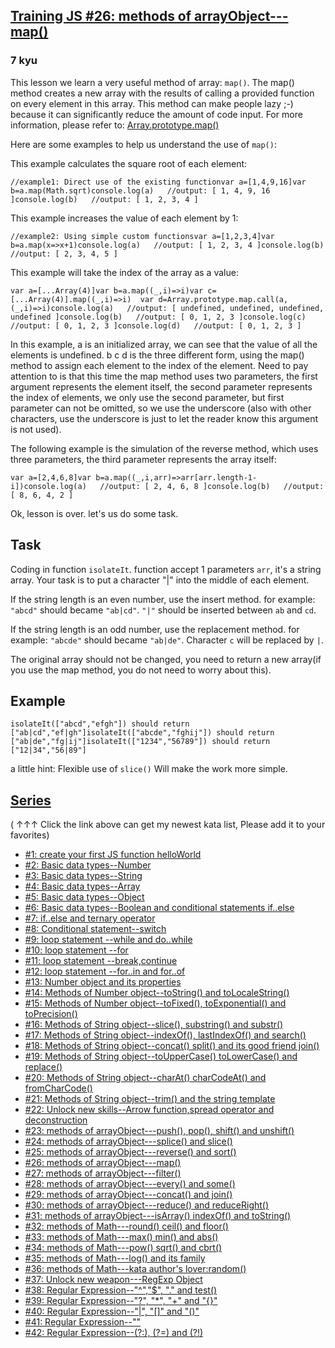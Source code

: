 <h2><a href=https://www.codewars.com/kata/572fdeb4380bb703fc00002c/train/javascript target="_blank">Training JS #26: methods of arrayObject---map()</a></h2><h3>7 kyu</h3><p>This lesson we learn a very useful method of array: <code>map()</code>. The map() method creates a new array with the results of calling a provided function on every element in this array. This method can make people lazy ;-) because it can significantly reduce the amount of code input. For more information, please refer to: <a href="https://developer.mozilla.org/en-US/docs/Web/JavaScript/Reference/Global_Objects/Array/map" data-turbolinks="false" target="_blank">Array.prototype.map()</a></p><p>Here are some examples to help us understand the use of <code>map()</code>:</p><p>This example calculates the square root of each element:</p><pre><code class="language-javascript"><span class="cm-comment">//example1: Direct use of the existing function</span><span class="cm-keyword">var</span> <span class="cm-def">a</span><span class="cm-operator">=</span>[<span class="cm-number">1</span>,<span class="cm-number">4</span>,<span class="cm-number">9</span>,<span class="cm-number">16</span>]<span class="cm-keyword">var</span> <span class="cm-def">b</span><span class="cm-operator">=</span><span class="cm-variable">a</span>.<span class="cm-property">map</span>(<span class="cm-variable">Math</span>.<span class="cm-property">sqrt</span>)<span class="cm-variable">console</span>.<span class="cm-property">log</span>(<span class="cm-variable">a</span>)   <span class="cm-comment">//output: [ 1, 4, 9, 16 ]</span><span class="cm-variable">console</span>.<span class="cm-property">log</span>(<span class="cm-variable">b</span>)   <span class="cm-comment">//output: [ 1, 2, 3, 4 ]</span></code></pre><p>This example increases the value of each element by 1:</p><pre><code class="language-javascript"><span class="cm-comment">//example2: Using simple custom functions</span><span class="cm-keyword">var</span> <span class="cm-def">a</span><span class="cm-operator">=</span>[<span class="cm-number">1</span>,<span class="cm-number">2</span>,<span class="cm-number">3</span>,<span class="cm-number">4</span>]<span class="cm-keyword">var</span> <span class="cm-def">b</span><span class="cm-operator">=</span><span class="cm-variable">a</span>.<span class="cm-property">map</span>(<span class="cm-def">x</span><span class="cm-operator">=&gt;</span><span class="cm-variable-2">x</span><span class="cm-operator">+</span><span class="cm-number">1</span>)<span class="cm-variable">console</span>.<span class="cm-property">log</span>(<span class="cm-variable">a</span>)   <span class="cm-comment">//output: [ 1, 2, 3, 4 ]</span><span class="cm-variable">console</span>.<span class="cm-property">log</span>(<span class="cm-variable">b</span>)   <span class="cm-comment">//output: [ 2, 3, 4, 5 ]</span></code></pre><p>This example will take the index of the array as a value:</p><pre><code class="language-javascript"><span class="cm-keyword">var</span> <span class="cm-def">a</span><span class="cm-operator">=</span>[<span class="cm-meta">...</span><span class="cm-variable">Array</span>(<span class="cm-number">4</span>)]<span class="cm-keyword">var</span> <span class="cm-def">b</span><span class="cm-operator">=</span><span class="cm-variable">a</span>.<span class="cm-property">map</span>((<span class="cm-def">_</span>,<span class="cm-def">i</span>)<span class="cm-operator">=&gt;</span><span class="cm-variable-2">i</span>)<span class="cm-keyword">var</span> <span class="cm-def">c</span><span class="cm-operator">=</span>[<span class="cm-meta">...</span><span class="cm-variable">Array</span>(<span class="cm-number">4</span>)].<span class="cm-property">map</span>((<span class="cm-def">_</span>,<span class="cm-def">i</span>)<span class="cm-operator">=&gt;</span><span class="cm-variable-2">i</span>)  <span class="cm-keyword">var</span> <span class="cm-def">d</span><span class="cm-operator">=</span><span class="cm-variable">Array</span>.<span class="cm-property">prototype</span>.<span class="cm-property">map</span>.<span class="cm-property">call</span>(<span class="cm-variable">a</span>,(<span class="cm-def">_</span>,<span class="cm-def">i</span>)<span class="cm-operator">=&gt;</span><span class="cm-variable-2">i</span>)<span class="cm-variable">console</span>.<span class="cm-property">log</span>(<span class="cm-variable">a</span>)   <span class="cm-comment">//output: [ undefined, undefined, undefined, undefined ]</span><span class="cm-variable">console</span>.<span class="cm-property">log</span>(<span class="cm-variable">b</span>)   <span class="cm-comment">//output: [ 0, 1, 2, 3 ]</span><span class="cm-variable">console</span>.<span class="cm-property">log</span>(<span class="cm-variable">c</span>)   <span class="cm-comment">//output: [ 0, 1, 2, 3 ]</span><span class="cm-variable">console</span>.<span class="cm-property">log</span>(<span class="cm-variable">d</span>)   <span class="cm-comment">//output: [ 0, 1, 2, 3 ]</span></code></pre><p>In this example, a is an initialized array, we can see that the value of all the elements is undefined. b c d is the three different form, using the map() method to assign each element to the index of the element. Need to pay attention to is that this time the map method uses two parameters, the first argument represents the element itself, the second parameter represents the index of elements, we only use the second parameter, but first parameter can not be omitted, so we use the underscore (also with other characters, use the underscore is just to let the reader know this argument is not used).</p><p>The following example is the simulation of the reverse method, which uses three parameters, the third parameter represents the array itself:</p><pre><code class="language-javascript"><span class="cm-keyword">var</span> <span class="cm-def">a</span><span class="cm-operator">=</span>[<span class="cm-number">2</span>,<span class="cm-number">4</span>,<span class="cm-number">6</span>,<span class="cm-number">8</span>]<span class="cm-keyword">var</span> <span class="cm-def">b</span><span class="cm-operator">=</span><span class="cm-variable">a</span>.<span class="cm-property">map</span>((<span class="cm-def">_</span>,<span class="cm-def">i</span>,<span class="cm-def">arr</span>)<span class="cm-operator">=&gt;</span><span class="cm-variable-2">arr</span>[<span class="cm-variable-2">arr</span>.<span class="cm-property">length</span><span class="cm-operator">-</span><span class="cm-number">1</span><span class="cm-operator">-</span><span class="cm-variable-2">i</span>])<span class="cm-variable">console</span>.<span class="cm-property">log</span>(<span class="cm-variable">a</span>)   <span class="cm-comment">//output: [ 2, 4, 6, 8 ]</span><span class="cm-variable">console</span>.<span class="cm-property">log</span>(<span class="cm-variable">b</span>)   <span class="cm-comment">//output: [ 8, 6, 4, 2 ]</span></code></pre><p>Ok, lesson is over. let's us do some task.</p><h2 id="task">Task</h2><p>Coding in function <code>isolateIt</code>. function accept 1  parameters <code>arr</code>, it's a string array. Your task is to put a character "|" into the middle of each element. </p><p>If the string length is an even number, use the insert method. for example: <code>"abcd"</code> should became <code>"ab|cd"</code>. <code>"|"</code> should be inserted between <code>ab</code> and <code>cd</code>.</p><p>If the string length is an odd number, use the replacement method. for example: <code>"abcde"</code> should became <code>"ab|de"</code>. Character <code>c</code> will be replaced by <code>|</code>.</p><p>The original array should not be changed, you need to return a new array(if you use the map method, you do not need to worry about this).</p><h2 id="example">Example</h2><pre><code>isolateIt(["abcd","efgh"]) should return ["ab|cd","ef|gh"]isolateIt(["abcde","fghij"]) should return ["ab|de","fg|ij"]isolateIt(["1234","56789"]) should return ["12|34","56|89"]</code></pre><p>a little hint: Flexible use of <code>slice()</code> Will make the work more simple.</p><h2 id="series"><a href="http://github.com/myjinxin2015/Katas-list-of-Training-JS-series" data-turbolinks="false" target="_blank">Series</a></h2><p>( ↑↑↑ Click the link above can get my newest kata list, Please add it to your favorites)</p><ul><li><a href="http://www.codewars.com/kata/571ec274b1c8d4a61c0000c8" data-turbolinks="false" target="_blank">#1: create your first JS function helloWorld</a></li><li><a href="http://www.codewars.com/kata/571edd157e8954bab500032d" data-turbolinks="false" target="_blank">#2: Basic data types--Number</a></li><li><a href="http://www.codewars.com/kata/571edea4b625edcb51000d8e" data-turbolinks="false" target="_blank">#3:  Basic data types--String</a></li><li><a href="http://www.codewars.com/kata/571effabb625ed9b0600107a" data-turbolinks="false" target="_blank">#4:  Basic data types--Array</a></li><li><a href="http://www.codewars.com/kata/571f1eb77e8954a812000837" data-turbolinks="false" target="_blank">#5:  Basic data types--Object</a></li><li><a href="http://www.codewars.com/kata/571f832f07363d295d001ba8" data-turbolinks="false" target="_blank">#6:  Basic data types--Boolean and conditional statements if..else</a></li><li><a href="http://www.codewars.com/kata/57202aefe8d6c514300001fd" data-turbolinks="false" target="_blank">#7:  if..else and ternary operator</a></li><li><a href="http://www.codewars.com/kata/572059afc2f4612825000d8a" data-turbolinks="false" target="_blank">#8: Conditional statement--switch</a></li><li><a href="http://www.codewars.com/kata/57216d4bcdd71175d6000560" data-turbolinks="false" target="_blank">#9: loop statement --while and do..while</a></li><li><a href="http://www.codewars.com/kata/5721a78c283129e416000999" data-turbolinks="false" target="_blank">#10: loop statement --for</a></li><li><a href="http://www.codewars.com/kata/5721c189cdd71194c1000b9b" data-turbolinks="false" target="_blank">#11: loop statement --break,continue</a></li><li><a href="http://www.codewars.com/kata/5722b3f0bd5583cf44001000" data-turbolinks="false" target="_blank">#12: loop statement --for..in and for..of</a></li><li><a href="http://www.codewars.com/kata/5722fd3ab7162a3a4500031f" data-turbolinks="false" target="_blank">#13: Number object and  its properties</a></li><li><a href="http://www.codewars.com/kata/57238ceaef9008adc7000603" data-turbolinks="false" target="_blank">#14: Methods of Number object--toString() and toLocaleString()</a></li><li><a href="http://www.codewars.com/kata/57256064856584bc47000611" data-turbolinks="false" target="_blank">#15: Methods of Number object--toFixed(), toExponential() and toPrecision()</a></li><li><a href="http://www.codewars.com/kata/57274562c8dcebe77e001012" data-turbolinks="false" target="_blank">#16: Methods of String object--slice(), substring() and substr()</a></li><li><a href="http://www.codewars.com/kata/57277a31e5e51450a4000010" data-turbolinks="false" target="_blank">#17: Methods of String object--indexOf(), lastIndexOf() and search()</a></li><li><a href="http://www.codewars.com/kata/57280481e8118511f7000ffa" data-turbolinks="false" target="_blank">#18: Methods of String object--concat() split() and its good friend join()</a></li><li><a href="http://www.codewars.com/kata/5728203b7fc662a4c4000ef3" data-turbolinks="false" target="_blank">#19: Methods of String object--toUpperCase() toLowerCase() and replace()</a></li><li><a href="http://www.codewars.com/kata/57284d23e81185ae6200162a" data-turbolinks="false" target="_blank">#20: Methods of String object--charAt() charCodeAt() and fromCharCode()</a></li><li><a href="http://www.codewars.com/kata/5729b103dd8bac11a900119e" data-turbolinks="false" target="_blank">#21: Methods of String object--trim() and the string template</a></li><li><a href="http://www.codewars.com/kata/572ab0cfa3af384df7000ff8" data-turbolinks="false" target="_blank">#22: Unlock new skills--Arrow function,spread operator and deconstruction</a></li><li><a href="http://www.codewars.com/kata/572af273a3af3836660014a1" data-turbolinks="false" target="_blank">#23: methods of arrayObject---push(), pop(), shift() and unshift()</a></li><li><a href="http://www.codewars.com/kata/572cb264362806af46000793" data-turbolinks="false" target="_blank">#24: methods of arrayObject---splice() and slice()</a></li><li><a href="http://www.codewars.com/kata/572df796914b5ba27c000c90" data-turbolinks="false" target="_blank">#25: methods of arrayObject---reverse() and sort()</a></li><li><a href="http://www.codewars.com/kata/572fdeb4380bb703fc00002c" data-turbolinks="false" target="_blank">#26: methods of arrayObject---map()</a></li><li><a href="http://www.codewars.com/kata/573023c81add650b84000429" data-turbolinks="false" target="_blank">#27: methods of arrayObject---filter()</a></li><li><a href="http://www.codewars.com/kata/57308546bd9f0987c2000d07" data-turbolinks="false" target="_blank">#28: methods of arrayObject---every() and some()</a></li><li><a href="http://www.codewars.com/kata/5731861d05d14d6f50000626" data-turbolinks="false" target="_blank">#29: methods of arrayObject---concat() and join()</a></li><li><a href="http://www.codewars.com/kata/573156709a231dcec9000ee8" data-turbolinks="false" target="_blank">#30: methods of arrayObject---reduce() and reduceRight()</a></li><li><a href="http://www.codewars.com/kata/5732b0351eb838d03300101d" data-turbolinks="false" target="_blank">#31: methods of arrayObject---isArray() indexOf() and toString()</a></li><li><a href="http://www.codewars.com/kata/5732d3c9791aafb0e4001236" data-turbolinks="false" target="_blank">#32: methods of Math---round() ceil() and floor()</a></li><li><a href="http://www.codewars.com/kata/5733d6c2d780e20173000baa" data-turbolinks="false" target="_blank">#33: methods of Math---max() min() and abs()</a></li><li><a href="http://www.codewars.com/kata/5733f948d780e27df6000e33" data-turbolinks="false" target="_blank">#34: methods of Math---pow() sqrt() and cbrt()</a></li><li><a href="http://www.codewars.com/kata/57353de879ccaeb9f8000564" data-turbolinks="false" target="_blank">#35: methods of Math---log() and its family</a></li><li><a href="http://www.codewars.com/kata/5735956413c2054a680009ec" data-turbolinks="false" target="_blank">#36: methods of Math---kata author's lover:random()</a></li><li><a href="http://www.codewars.com/kata/5735e39313c205fe39001173" data-turbolinks="false" target="_blank">#37: Unlock new weapon---RegExp Object</a></li><li><a href="http://www.codewars.com/kata/573975d3ac3eec695b0013e0" data-turbolinks="false" target="_blank">#38: Regular Expression--"^","$", "." and test()</a></li><li><a href="http://www.codewars.com/kata/573bca07dffc1aa693000139" data-turbolinks="false" target="_blank">#39: Regular Expression--"?", "*", "+" and "{}"</a></li><li><a href="http://www.codewars.com/kata/573d11c48b97c0ad970002d4" data-turbolinks="false" target="_blank">#40: Regular Expression--"|", "[]" and "()"</a></li><li><a href="http://www.codewars.com/kata/573e6831e3201f6a9b000971" data-turbolinks="false" target="_blank">#41: Regular Expression--""</a></li><li><a href="http://www.codewars.com/kata/573fb9223f9793e485000453" data-turbolinks="false" target="_blank">#42: Regular Expression--(?:), (?=) and (?!)</a></li></ul>